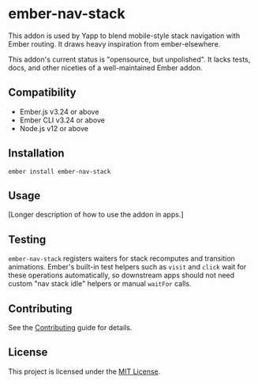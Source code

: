# ember-nav-stack

This addon is used by Yapp to blend mobile-style stack navigation with Ember routing. It draws heavy inspiration from ember-elsewhere.

This addon's current status is "opensource, but unpolished". It lacks tests, docs, and other niceties of a well-maintained Ember addon.

Compatibility
------------------------------------------------------------------------------

* Ember.js v3.24 or above
* Ember CLI v3.24 or above
* Node.js v12 or above


Installation
------------------------------------------------------------------------------

```
ember install ember-nav-stack
```


Usage
------------------------------------------------------------------------------

[Longer description of how to use the addon in apps.]

Testing
------------------------------------------------------------------------------

`ember-nav-stack` registers waiters for stack recomputes and transition animations. Ember's built-in test helpers such as `visit` and `click` wait for these operations automatically, so downstream apps should not need custom "nav stack idle" helpers or manual `waitFor` calls.


Contributing
------------------------------------------------------------------------------

See the [Contributing](CONTRIBUTING.md) guide for details.


License
------------------------------------------------------------------------------

This project is licensed under the [MIT License](LICENSE.md).
